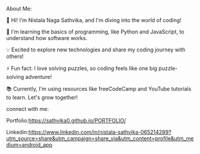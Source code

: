 About Me:

👋 Hi! I'm Nistala Naga Sathvika, and I'm diving into the world of coding!

🌱 I'm learning the basics of programming, like Python and JavaScript, to understand how software works.

💡 Excited to explore new technologies and share my coding journey with others!

⚡ Fun fact: I love solving puzzles, so coding feels like one big puzzle-solving adventure!

📚 Currently, I'm using resources like freeCodeCamp and YouTube tutorials to learn. Let's grow together!

connect with me:

Portfolio:https://sathvika0.github.io/PORTFOLIO/

Linkedin:https://www.linkedin.com/in/nistala-sathvika-065214289?utm_source=share&utm_campaign=share_via&utm_content=profile&utm_medium=android_app
